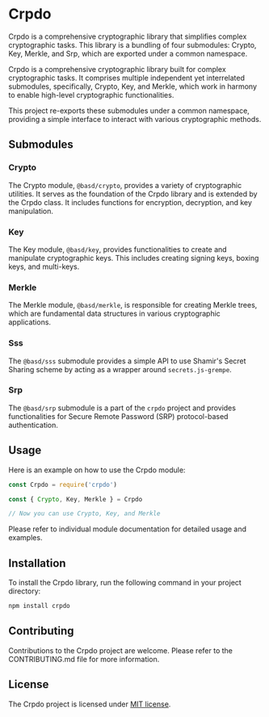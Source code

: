 # Crpdo

Crpdo is a comprehensive cryptographic library that simplifies complex cryptographic tasks. This library is a bundling of four submodules: Crypto, Key, Merkle, and Srp, which are exported under a common namespace.

Crpdo is a comprehensive cryptographic library built for complex cryptographic tasks. It comprises multiple independent yet interrelated submodules, specifically, Crypto, Key, and Merkle, which work in harmony to enable high-level cryptographic functionalities.

This project re-exports these submodules under a common namespace, providing a simple interface to interact with various cryptographic methods.

## Submodules

### Crypto

The Crypto module, `@basd/crypto`, provides a variety of cryptographic utilities. It serves as the foundation of the Crpdo library and is extended by the Crpdo class. It includes functions for encryption, decryption, and key manipulation.

### Key

The Key module, `@basd/key`, provides functionalities to create and manipulate cryptographic keys. This includes creating signing keys, boxing keys, and multi-keys.

### Merkle

The Merkle module, `@basd/merkle`, is responsible for creating Merkle trees, which are fundamental data structures in various cryptographic applications. 

### Sss

The `@basd/sss` submodule provides a simple API to use Shamir's Secret Sharing scheme by acting as a wrapper around `secrets.js-grempe`.

### Srp

The `@basd/srp` submodule is a part of the `crpdo` project and provides functionalities for Secure Remote Password (SRP) protocol-based authentication.

## Usage

Here is an example on how to use the Crpdo module:

```javascript
const Crpdo = require('crpdo')

const { Crypto, Key, Merkle } = Crpdo

// Now you can use Crypto, Key, and Merkle
```

Please refer to individual module documentation for detailed usage and examples.

## Installation

To install the Crpdo library, run the following command in your project directory:

```bash
npm install crpdo
```

## Contributing

Contributions to the Crpdo project are welcome. Please refer to the CONTRIBUTING.md file for more information.

## License

The Crpdo project is licensed under [MIT license](LICENSE).
